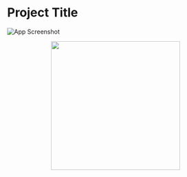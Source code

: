 # Project Title
![App Screenshot](assets/screenshot.png)
<p align="center">
  <img src="assets/screenshot.png" width="300">
</p>
